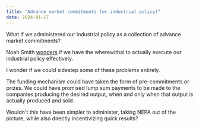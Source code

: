 ```yaml
---
title: "Advance market commitments for industrial policy?"
date: 2024-01-17
---
```


What if we administered our industrial policy as a collection of advance market commitments?

<!--more-->

Noah Smith [wonders](https://www.noahpinion.blog/p/is-us-industrial-policy-learning) if we have the wherewithal to actually execute our industrial policy effectively. 

I wonder if we could sidestep some of these problems entirely. 

The funding mechanism could have taken the form of pre-commitments or prizes. We could have promised lump sum payments to be made to the companies producing the desired output, when and only when that output is actually produced and sold. 

Wouldn't this have been simpler to administer, taking NEPA out of the picture, while also directly incentivizing quick results?